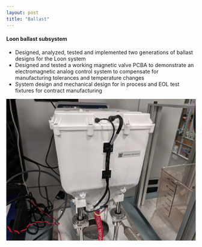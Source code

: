 ```yaml
---
layout: post
title: "Ballast"
---
```


#### Loon ballast subsystem
* Designed, analyzed, tested and implemented two generations of ballast designs for the Loon system 
* Designed and tested a working magnetic valve PCBA to demonstrate an electromagnetic analog control system to compensate for manufacturing tolerances and temperature changes
* System design and mechanical design for in process and EOL test fixtures for contract manufacturing


![ballast](/photos/ballast.jpg)
